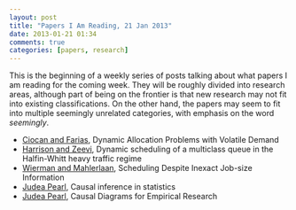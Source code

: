 ```yaml
---
layout: post
title: "Papers I Am Reading, 21 Jan 2013"
date: 2013-01-21 01:34
comments: true
categories: [papers, research]
---
```


This is the beginning of a weekly series of posts talking about what papers I am reading for the coming week. They will be roughly divided into research areas, although part of being on the frontier is that new research may not fit into existing classifications. On the other hand, the papers may seem to fit into multiple seemingly unrelated categories, with emphasis on the word *seemingly*. 

+ [Ciocan and Farias](http://web.mit.edu/~vivekf/www/papers/MDimV1.pdf),  Dynamic Allocation Problems with Volatile Demand
+ [Harrison and Zeevi](http://or.journal.informs.org/content/52/2/243.abstract),  Dynamic scheduling of a multiclass queue in the Halfin-Whitt heavy traffic regime
+ [Wierman and Mahlerlaan](https://www.google.com/url?sa=t&rct=j&q=&esrc=s&source=web&cd=1&cad=rja&ved=0CDUQFjAA&url=http%3A%2F%2Fstaff.science.uva.nl%2F~mnuyens%2Fsmarteps.pdf&ei=dBP9UIDDIMmerAH97oDYBQ&usg=AFQjCNH8yaEsAhfXJWmFhBVIeZScCzlaOg&sig2=WIo-PQTzBPdNjtjZvSu1zw&bvm=bv.41248874,d.aWM),  Scheduling Despite Inexact Job-size Information
+ [Judea Pearl](http://projecteuclid.org/euclid.ssu/1255440554),  Causal inference in statistics 
+ [Judea Pearl](http://biomet.oxfordjournals.org/content/82/4/669.short),  Causal Diagrams for Empirical Research

